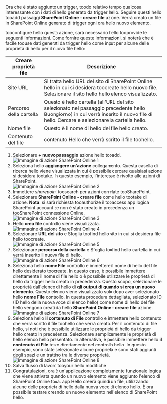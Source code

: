 Ora che è stato aggiunto un trigger, toodo relativo tempo qualcosa interessante con i dati di hello generato da trigger hello. Seguire questi hello tooadd passaggi **SharePoint Online - creare file** azione. Verrà creato un file in SharePoint Online generato di trigger ogni ora hello nuovo elemento. 

tooconfigure hello questa azione, sarà necessario hello tooprovide le seguenti informazioni. Come fornire queste informazioni, si noterà che è facile toouse dati generati da trigger hello come input per alcune delle proprietà di hello per il nuovo file hello:

| Creare proprietà file | Descrizione |
| --- | --- |
| Site URL |Si tratta hello URL del sito di SharePoint Online hello in cui si desidera toocreate hello nuovo file. Selezionare il sito hello hello elenco visualizzato. |
| Percorso della cartella |Questo è hello cartella (all'URL del sito selezionato nel passaggio precedente hello Buongiorno) in cui verrà inserito il nuovo file di hello. Cercare e selezionare la cartella hello. |
| Nome file |Questo è il nome di hello del file hello creato. |
| Contenuto del file |contenuto Hello che verrà scritto il file toohello. |

1. Selezionare **+ nuovo passaggio** azione hello tooadd.  
   ![Immagine di azione SharePoint Online 1](./media/connectors-create-api-sharepointonline/action-1.png)  
2. Seleziona hello **aggiungere un'azione** collegamento. Questa casella di ricerca hello viene visualizzata in cui è possibile cercare qualsiasi azione si desidera tootake. In questo esempio, l'interesse è rivolto alle azioni di SharePoint.    
   ![Immagine di azione SharePoint Online 2](./media/connectors-create-api-sharepointonline/action-2.png)    
3. Immettere *sharepoint* toosearch per azioni correlate tooSharePoint.
4. Selezionare **SharePoint Online - creare file** come hello tootake di azione.   **Nota**: si sarà richiesta tooauthorize il tooaccess app logica SharePoint account se non è stato creato in precedenza un tooSharePoint connessione Online.    
   ![Immagine di azione SharePoint Online 3](./media/connectors-create-api-sharepointonline/action-3.png)    
5. Hello **crea file** controllo viene visualizzata.   
   ![Immagine di azione SharePoint Online 4](./media/connectors-create-api-sharepointonline/action-4.png)     
6. Selezionare **URL del sito** e Sfoglia toofind hello sito in cui si desidera file hello toocreate.     
   ![Immagine di azione SharePoint Online 5](./media/connectors-create-api-sharepointonline/action-5.png)  
7. Selezionare **percorso della cartella** e Sfoglia toofind hello cartella in cui verrà inserito il nuovo file di hello.  
   ![Immagine di azione SharePoint Online 6](./media/connectors-create-api-sharepointonline/action-6.png)  
8. Seleziona hello **nome File** controllo e immettere il nome di hello del file hello desiderato toocreate. In questo caso, è possibile immettere direttamente il nome di file hello o è possibile utilizzare le proprietà di hello da trigger hello creato in precedenza. Questo scopo, selezionare le proprietà dall'elenco di hello di **gli output di quando si crea un nuovo elemento**. Questo elenco viene visualizzato solo dopo aver selezionato hello **nome File** controllo. In questa procedura dettagliata, selezionato ID (ID hello della nuova voce di elenco hello) come nome di hello del file hello vengono creati da hello **SharePoint Online - creare file** azione.    
   ![Immagine di azione SharePoint Online 7](./media/connectors-create-api-sharepointonline/action-7.png)  
9. Seleziona hello **il contenuto di File** controllo e immettere hello contenuto che verrà scritto il file toohello che verrà creato. Per il contenuto di file hello, si noti che è possibile utilizzare le proprietà di hello da trigger hello creato in precedenza. Selezionare semplicemente le proprietà di hello elenco hello presentato. In alternativa, è possibile immettere hello **il contenuto di File** testo direttamente nel controllo hello. In questo esempio, sono state selezionate alcune proprietà e sono stati aggiunti degli spazi e un trattino tra le diverse proprietà.        
   ![Immagine di azione SharePoint Online 8](./media/connectors-create-api-sharepointonline/action-8.png)  
10. Salva flusso di lavoro tooyour hello modifiche  
11. Congratulazioni, ora è un'applicazione completamente funzionale logica che viene attivata quando un nuovo elemento viene aggiunto l'elenco di SharePoint Online tooa. app Hello creerà quindi un file, utilizzando alcune delle proprietà di hello dalla nuova voce di elenco hello.  È ora possibile testare creando un nuovo elemento nell'elenco di SharePoint hello. 

